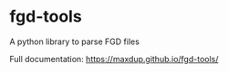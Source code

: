 # fgd-tools
A python library to parse FGD files

Full documentation: https://maxdup.github.io/fgd-tools/
